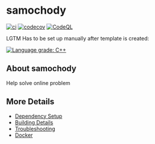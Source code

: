 # samochody

[![ci](https://github.com/MarekR22/samochody/actions/workflows/ci.yml/badge.svg)](https://github.com/MarekR22/samochody/actions/workflows/ci.yml)
[![codecov](https://codecov.io/gh/MarekR22/samochody/branch/main/graph/badge.svg)](https://codecov.io/gh/MarekR22/samochody)
[![CodeQL](https://github.com/MarekR22/samochody/actions/workflows/codeql-analysis.yml/badge.svg)](https://github.com/MarekR22/samochody/actions/workflows/codeql-analysis.yml)

LGTM Has to be set up manually after template is created:

[![Language grade: C++](https://img.shields.io/lgtm/grade/cpp/github/MarekR22/samochody)](https://lgtm.com/projects/g/MarekR22/samochody/context:cpp)

## About samochody
Help solve online problem


## More Details

 * [Dependency Setup](README_dependencies.md)
 * [Building Details](README_building.md)
 * [Troubleshooting](README_troubleshooting.md)
 * [Docker](README_docker.md)
